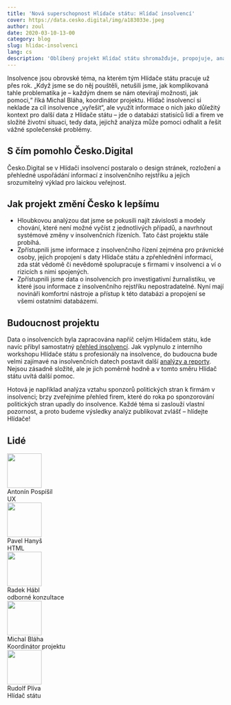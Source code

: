 ```yaml
---
title: 'Nová superschopnost Hlídače státu: Hlídač insolvencí'
cover: https://data.cesko.digital/img/a183033e.jpeg
author: zoul
date: 2020-03-10-13-00
category: blog
slug: hlidac-insolvenci
lang: cs
description: 'Oblíbený projekt Hlídač státu shromažďuje, propojuje, analyzuje a prezentuje důležitá data o fungování veřejné správy, například uzavřené smlouvy, veřejné zakázky nebo dotace. Cílem projektu je nabídnout „datový rentgen“ pro odhalování špatně viditelných problémů, a jedním z důležitých dílků této skládačky jsou data o insolvencích, která Česko.Digital pomohlo do Hlídače státu přidat.'
---
```


Insolvence jsou obrovské téma, na kterém tým Hlídače státu pracuje už přes rok. „Když jsme se do něj pouštěli, netušili jsme, jak komplikovaná tahle problematika je – každým dnem se nám otevírají možnosti, jak pomoci,“ říká Michal Bláha, koordinátor projektu. Hlídač insolvencí si neklade za cíl insolvence „vyřešit“, ale využít informace o nich jako důležitý kontext pro další data z Hlídače státu – jde o databázi statisíců lidí a firem ve složité životní situaci, tedy data, jejichž analýza může pomoci odhalit a řešit vážné společenské problémy.

## S čím pomohlo Česko.Digital

Česko.Digital se v Hlídači insolvencí postaralo o design stránek, rozložení a přehledné uspořádání informací z insolvenčního rejstříku a jejich srozumitelný výklad pro laickou veřejnost.

## Jak projekt změní Česko k lepšímu

- Hloubkovou analýzou dat jsme se pokusili najít závislosti a modely chování, které není možné vyčíst z jednotlivých případů, a navrhnout systémové změny v insolvenčních řízeních. Tato část projektu stále probíhá.
- Zpřístupnili jsme informace z insolvenčního řízení zejména pro právnické osoby, jejich propojení s daty Hlídače státu a zpřehlednění informací, zda stát vědomě či nevědomě spolupracuje s firmami v insolvenci a ví o rizicích s nimi spojených.
- Zpřístupnili jsme data o insolvencích pro investigativní žurnalistiku, ve které jsou informace z insolvenčního rejstříku nepostradatelné. Nyní mají novináři komfortní nástroje a přístup k této databázi a propojení se všemi ostatními databázemi.

## Budoucnost projektu

Data o insolvencích byla zapracována napříč celým Hlídačem státu, kde navíc přibyl samostatný [přehled insolvencí](https://www.hlidacstatu.cz/insolvence). Jak vyplynulo z interního workshopu Hlídače státu s profesionály na insolvence, do budoucna bude velmi zajímavé na insolvenčních datech postavit další [analýzy a reporty](https://www.hlidacstatu.cz/reporty). Nejsou zásadně složité, ale je jich poměrně hodně a v tomto směru Hlídač státu uvítá další pomoc.

Hotová je například analýza vztahu sponzorů politických stran k firmám v insolvenci; brzy zveřejníme přehled firem, které do roka po sponzorování politických stran upadly do insolvence. Každé téma si zaslouží vlastní pozornost, a proto budeme výsledky analýz publikovat zvlášť – hlídejte Hlídače!

## Lidé

<div class="volunteers">
    <div class="volunteer">
        <img width="80px" height="80px" src="https://data.cesko.digital/img/bffe0410.jpg" alt=""/>
        <div class="name">Antonín Pospíšil</div>
        <div class="note">UX</div>
    </div>
    <div class="volunteer">
        <img width="80px" height="80px" src="https://data.cesko.digital/img/74933ab6.png" alt=""/>
        <div class="name">Pavel Hanyš</div>
        <div class="note">HTML</div>
    </div>
    <div class="volunteer">
        <img width="80px" height="80px" src="https://data.cesko.digital/img/04e4b28e.jpg" alt=""/>
        <div class="name">Radek Hábl</div>
        <div class="note">odborné konzultace</div>
    </div>
    <div class="volunteer">
        <img width="80px" height="80px" src="https://data.cesko.digital/img/21e78b92.jpg" alt=""/>
        <div class="name">Michal Bláha</div>
        <div class="note">Koordinátor projektu</div>
    </div>
    <div class="volunteer">
        <img width="80px" height="80px" src="https://data.cesko.digital/img/75fc25cc.jpeg" alt=""/>
        <div class="name">Rudolf Plíva</div>
        <div class="note">Hlídač státu</div>
    </div>
</div>
